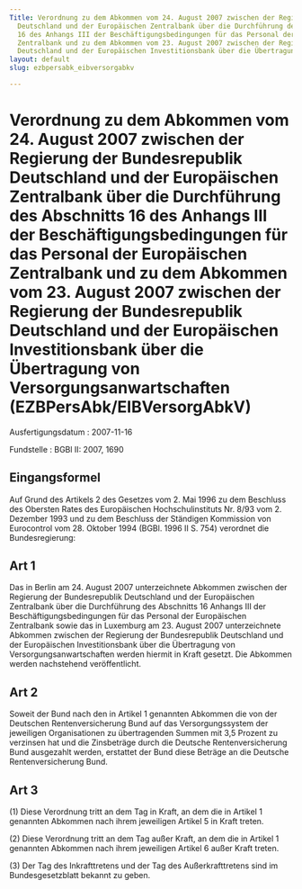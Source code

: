 ```yaml
---
Title: Verordnung zu dem Abkommen vom 24. August 2007 zwischen der Regierung der Bundesrepublik
  Deutschland und der Europäischen Zentralbank über die Durchführung des Abschnitts
  16 des Anhangs III der Beschäftigungsbedingungen für das Personal der Europäischen
  Zentralbank und zu dem Abkommen vom 23. August 2007 zwischen der Regierung der Bundesrepublik
  Deutschland und der Europäischen Investitionsbank über die Übertragung von Versorgungsanwartschaften
layout: default
slug: ezbpersabk_eibversorgabkv

---
```


# Verordnung zu dem Abkommen vom 24. August 2007 zwischen der Regierung der Bundesrepublik Deutschland und der Europäischen Zentralbank über die Durchführung des Abschnitts 16 des Anhangs III der Beschäftigungsbedingungen für das Personal der Europäischen Zentralbank und zu dem Abkommen vom 23. August 2007 zwischen der Regierung der Bundesrepublik Deutschland und der Europäischen Investitionsbank über die Übertragung von Versorgungsanwartschaften (EZBPersAbk/EIBVersorgAbkV)

Ausfertigungsdatum
:   2007-11-16

Fundstelle
:   BGBl II: 2007, 1690


## Eingangsformel

Auf Grund des Artikels 2 des Gesetzes vom 2. Mai 1996 zu dem Beschluss
des Obersten Rates des Europäischen Hochschulinstituts Nr. 8/93 vom 2.
Dezember 1993 und zu dem Beschluss der Ständigen Kommission von
Eurocontrol vom 28. Oktober 1994 (BGBl. 1996 II S. 754) verordnet die
Bundesregierung:


## Art 1

Das in Berlin am 24. August 2007 unterzeichnete Abkommen zwischen der
Regierung der Bundesrepublik Deutschland und der Europäischen
Zentralbank über die Durchführung des Abschnitts 16 Anhangs III der
Beschäftigungsbedingungen für das Personal der Europäischen
Zentralbank sowie das in Luxemburg am 23. August 2007 unterzeichnete
Abkommen zwischen der Regierung der Bundesrepublik Deutschland und der
Europäischen Investitionsbank über die Übertragung von
Versorgungsanwartschaften werden hiermit in Kraft gesetzt. Die
Abkommen werden nachstehend veröffentlicht.


## Art 2

Soweit der Bund nach den in Artikel 1 genannten Abkommen die von der
Deutschen Rentenversicherung Bund auf das Versorgungssystem der
jeweiligen Organisationen zu übertragenden Summen mit 3,5 Prozent zu
verzinsen hat und die Zinsbeträge durch die Deutsche
Rentenversicherung Bund ausgezahlt werden, erstattet der Bund diese
Beträge an die Deutsche Rentenversicherung Bund.


## Art 3

(1) Diese Verordnung tritt an dem Tag in Kraft, an dem die in Artikel
1 genannten Abkommen nach ihrem jeweiligen Artikel 5 in Kraft treten.

(2) Diese Verordnung tritt an dem Tag außer Kraft, an dem die in
Artikel 1 genannten Abkommen nach ihrem jeweiligen Artikel 6 außer
Kraft treten.

(3) Der Tag des Inkrafttretens und der Tag des Außerkrafttretens sind
im Bundesgesetzblatt bekannt zu geben.

